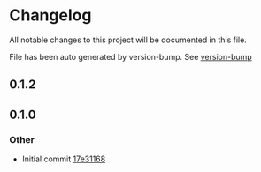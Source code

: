 # Changelog

All notable changes to this project will be documented in this file.

File has been auto generated by version-bump. See
[version-bump](https://deno.land/x/version-bump)

## 0.1.2

## 0.1.0

### Other

- Initial commit
  [17e31168](https://github.com/jhechtf/version-bump/17e3116854dd3e6be508fd7277c4f586c4c39cc1)
